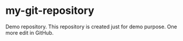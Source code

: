 # my-git-repository
Demo repository.
This repository is created just for demo purpose. One more edit in GitHub.
